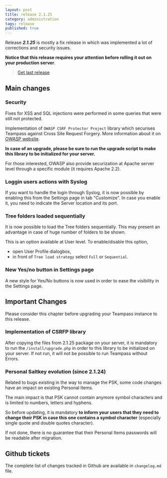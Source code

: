 ```yaml
---
layout: post
title: release 2.1.25
category: administration
tags: release
published: true
---
```


Release ***2.1.25*** is mostly a fix release in which was implemented a lot of corrections and security issues. 

**Notice that this release requires your attention before rolling it out on your production server**.

> [Get last release](https://github.com/nilsteampassnet/TeamPass/releases)

## Main changes

### Security

Fixes for XSS and SQL injections were performed in some queries that were still not protected.

Implementation of `OWASP CSRF Protector Project` library which securises Teampass against Cross Site Request Forgery. More information about it on [OWASP website](https://www.owasp.org/index.php/CSRFProtector_Project).

**In case of an upgrade, please be sure to run the upgrade script to make this library to be initialized for your server.**

For those interested, OWASP also provide securization at Apache server level through a specific module (it requires Apache 2.2).

### Loggin users actions with Syslog

If you want to handle the login through Syslog, it is now possible by enabling this from the Settings page in tab "Customize".
In case you enable it, you need to indicate the Server location and its port. 

### Tree folders loaded sequentially

It is now possible to load the Tree folders sequentially. This may present an advantage in case of huge number of folders to be shown.

This is an option available at User level. To enable/disable this option,
- open User Profile dialogbox,
- in front of `Tree load strategy` select `Full` or `Sequential`.

### New Yes/no button in Settings page

A new style for Yes/No buttons is now used in order to ease the visibility in the Settings page.

## Important Changes

Please consider this chapter before upgrading your Teampass instance to this release.

### Implementation of CSRFP library

After copying the files from 2.1.25 package on your server, it is mandatory to run the `/install/upgrade.php` in order to this library to be initialized on your server. If not run, it will not be possible to run Teampass without Errors.

### Personal Saltkey evolution (since 2.1.24)

Related to bugs existing in the way to manage the PSK, some code changes have an impact on existing Personal Items.

The main impact is that PSK cannot contain anymore symbol characters and is limited to numbers, letters and hyphens.

So before updating, it is mandatory **to inform your users that they need to change their PSK in case this one contains a symbol character** (especially single quote and double quotes character).

If not done, there is no guarantee that their Personal Items passwords will be readable after migration.

## Github tickets

The complete list of changes tracked in Github are available in `changelog.md` file.
